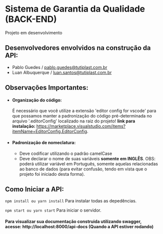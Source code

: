# Sistema de Garantia da Qualidade (BACK-END)
Projeto em desenvolvimento

## Desenvolvedores envolvidos na construção da API:
- Pablo Guedes / pablo.guedes@tutiplast.com.br
- Luan Albuquerque / luan.santos@tutiplast.com.br

## Observações Importantes:

- #### Organização do código:
     É necessário que você utilize a extensão 'editor config for vscode' para que possamos manter a padronização do código pré-determinada no arquivo '.editorConfig' localizado        na raiz do projeto!
     **link para instalação:** https://marketplace.visualstudio.com/items?itemName=EditorConfig.EditorConfig.
    
- #### Padronização de nomeclatura:
     - Deve codificar utilizando o padrão camelCase
     - Deve declarar o nome de suas variáveis **somente em INGLÊS**. OBS: poderá utilizar variável em Português, somente aquelas relacionadas ao banco de dados (para evitar confusão, tendo em vista que o projeto foi iniciado desta forma).

## Como Iniciar a API:

 ```npm install ou yarn install``` Para instalar todas as depedências.

```npm start ou yarn start``` Para iniciar o servidor.

#### Para visualizar sua documentação construida utilizando swagger, acesse: http://localhost:8000/api-docs (Quando a API estiver rodando)
